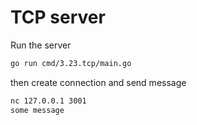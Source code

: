 # TCP server

Run the server

```bash
go run cmd/3.23.tcp/main.go
```

then create connection and send message

```bash
nc 127.0.0.1 3001
some message
```
